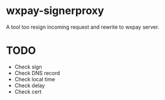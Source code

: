 # wxpay-signerproxy
A tool too resign incoming request and rewrite to wxpay server.

# TODO

- Check sign
- Check DNS record
- Check local time
- Check delay
- Check cert
